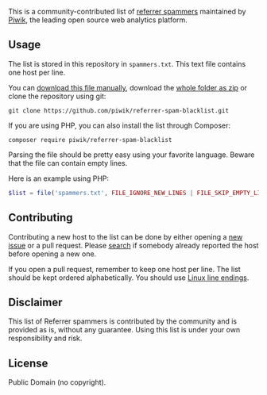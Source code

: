 This is a community-contributed list of [referrer spammers](http://en.wikipedia.org/wiki/Referer_spam) maintained by [Piwik](http://piwik.org/), the leading open source web analytics platform.

## Usage

The list is stored in this repository in `spammers.txt`. This text file contains one host per line.

You can [download this file manually](https://github.com/piwik/referrer-spam-blacklist/blob/master/spammers.txt), download the [whole folder as zip](https://github.com/piwik/referrer-spam-blacklist/archive/master.zip) or clone the repository using git:

```
git clone https://github.com/piwik/referrer-spam-blacklist.git
```

If you are using PHP, you can also install the list through Composer:

```
composer require piwik/referrer-spam-blacklist
```

Parsing the file should be pretty easy using your favorite language. Beware that the file can contain empty lines.

Here is an example using PHP:

```php
$list = file('spammers.txt', FILE_IGNORE_NEW_LINES | FILE_SKIP_EMPTY_LINES);
```

## Contributing

Contributing a new host to the list can be done by either opening a [new issue](https://github.com/piwik/referrer-spam-blacklist/issues/new) or a pull request. Please [search](https://github.com/piwik/referrer-spam-blacklist/issues) if somebody already reported the host before opening a new one.

If you open a pull request, remember to keep one host per line. The list should be kept ordered alphabetically. You should use [Linux line endings](http://en.wikipedia.org/wiki/Newline).

## Disclaimer

This list of Referrer spammers is contributed by the community and is provided as is, without any guarantee. Using this list is under your own responsibility and risk.

## License

Public Domain (no copyright).
